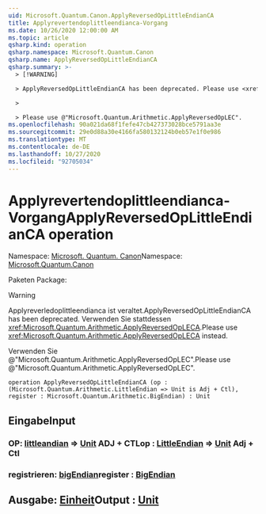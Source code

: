 ```yaml
---
uid: Microsoft.Quantum.Canon.ApplyReversedOpLittleEndianCA
title: Applyrevertendoplittleendianca-Vorgang
ms.date: 10/26/2020 12:00:00 AM
ms.topic: article
qsharp.kind: operation
qsharp.namespace: Microsoft.Quantum.Canon
qsharp.name: ApplyReversedOpLittleEndianCA
qsharp.summary: >-
  > [!WARNING]

  > ApplyReversedOpLittleEndianCA has been deprecated. Please use <xref:Microsoft.Quantum.Arithmetic.ApplyReversedOpLECA> instead.

  >

  > Please use @"Microsoft.Quantum.Arithmetic.ApplyReversedOpLEC".
ms.openlocfilehash: 90a021da68f1fefe47cb427373028bce5791aa3e
ms.sourcegitcommit: 29e0d88a30e4166fa580132124b0eb57e1f0e986
ms.translationtype: MT
ms.contentlocale: de-DE
ms.lasthandoff: 10/27/2020
ms.locfileid: "92705034"
---
```

# <a name="applyreversedoplittleendianca-operation"></a><span data-ttu-id="db328-102">Applyrevertendoplittleendianca-Vorgang</span><span class="sxs-lookup"><span data-stu-id="db328-102">ApplyReversedOpLittleEndianCA operation</span></span>

<span data-ttu-id="db328-103">Namespace: [Microsoft. Quantum. Canon](xref:Microsoft.Quantum.Canon)</span><span class="sxs-lookup"><span data-stu-id="db328-103">Namespace: [Microsoft.Quantum.Canon](xref:Microsoft.Quantum.Canon)</span></span>

<span data-ttu-id="db328-104">Paketen [](https://nuget.org/packages/)</span><span class="sxs-lookup"><span data-stu-id="db328-104">Package: [](https://nuget.org/packages/)</span></span>


> [!WARNING]
> <span data-ttu-id="db328-105">Applyreverledoplittleendianca ist veraltet.</span><span class="sxs-lookup"><span data-stu-id="db328-105">ApplyReversedOpLittleEndianCA has been deprecated.</span></span> <span data-ttu-id="db328-106">Verwenden Sie stattdessen <xref:Microsoft.Quantum.Arithmetic.ApplyReversedOpLECA>.</span><span class="sxs-lookup"><span data-stu-id="db328-106">Please use <xref:Microsoft.Quantum.Arithmetic.ApplyReversedOpLECA> instead.</span></span>
>
> <span data-ttu-id="db328-107">Verwenden Sie @"Microsoft.Quantum.Arithmetic.ApplyReversedOpLEC".</span><span class="sxs-lookup"><span data-stu-id="db328-107">Please use @"Microsoft.Quantum.Arithmetic.ApplyReversedOpLEC".</span></span>



```qsharp
operation ApplyReversedOpLittleEndianCA (op : (Microsoft.Quantum.Arithmetic.LittleEndian => Unit is Adj + Ctl), register : Microsoft.Quantum.Arithmetic.BigEndian) : Unit
```


## <a name="input"></a><span data-ttu-id="db328-108">Eingabe</span><span class="sxs-lookup"><span data-stu-id="db328-108">Input</span></span>

### <a name="op--littleendian--unit-adj--ctl"></a><span data-ttu-id="db328-109">OP: [littleandian](xref:Microsoft.Quantum.Arithmetic.LittleEndian) => [Unit](xref:microsoft.quantum.lang-ref.unit) ADJ + CTL</span><span class="sxs-lookup"><span data-stu-id="db328-109">op : [LittleEndian](xref:Microsoft.Quantum.Arithmetic.LittleEndian) => [Unit](xref:microsoft.quantum.lang-ref.unit) Adj + Ctl</span></span>




### <a name="register--bigendian"></a><span data-ttu-id="db328-110">registrieren: [bigEndian](xref:Microsoft.Quantum.Arithmetic.BigEndian)</span><span class="sxs-lookup"><span data-stu-id="db328-110">register : [BigEndian](xref:Microsoft.Quantum.Arithmetic.BigEndian)</span></span>





## <a name="output--unit"></a><span data-ttu-id="db328-111">Ausgabe: [Einheit](xref:microsoft.quantum.lang-ref.unit)</span><span class="sxs-lookup"><span data-stu-id="db328-111">Output : [Unit](xref:microsoft.quantum.lang-ref.unit)</span></span>

